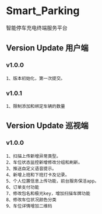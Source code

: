 # Smart_Parking
智能停车充电终端服务平台

## Version Update 用户端

### v1.0.0
    1、版本初始化，第一次提交。
    
### v1.0.1
    1、限制添加和绑定车辆的数量
    
    
## Version Update 巡视端
    
### v1.0.0
    1、扫描上传新增异常类型。
    2、车位状态监控新增修改分组和刷新。
    3、推送自定义语音提示。
    4、新增上班和下班打卡及记录。
    5、个人位置信息上传功能，前台服务保活app。
    6、订单支付功能
    7、修改包名和极光key，增加扫描车牌功能
    8、修改车位状况颜色分类
    9、车位详情增加二维码
